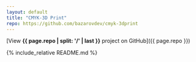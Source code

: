 ```yaml
---
layout: default
title: "CMYK-3D Print"
repo: https://github.com/bazarovdev/cmyk-3dprint
---
```


[View **{{ page.repo | split: '/' | last }}** project on GitHub]({{ page.repo }})

{% include_relative README.md %}